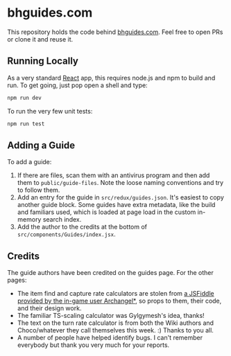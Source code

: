 # bhguides.com

This repository holds the code behind [bhguides.com](https://bhguides.com). Feel free to open PRs or clone it and reuse it.

## Running Locally

As a very standard [React](https://react.dev/) app, this requires node.js and npm to build and run. To get going, just pop open a shell and type:

```bash
npm run dev 
```

To run the very few unit tests:

```bash
npm run test
```

## Adding a Guide

To add a guide:

1. If there are files, scan them with an antivirus program and then add them to `public/guide-files`. Note the loose naming conventions and try to follow them.
2. Add an entry for the guide in `src/redux/guides.json`. It's easiest to copy another guide block. Some guides have extra metadata, like the build and familiars used, which is loaded at page load in the custom in-memory search index.
3. Add the author to the credits at the bottom of `src/components/Guides/index.jsx`.

## Credits

The guide authors have been credited on the guides page. For the other pages:

* The item find and capture rate calculators are stolen from [a JSFiddle provided by the in-game user Archangel*](https://jsfiddle.net/dchzwg90/), so props to them, their code, and their design work.
* The familiar TS-scaling calculator was Gylgymesh's idea, thanks!
* The text on the turn rate calculator is from both the Wiki authors and Choco/whatever they call themselves this week. :) Thanks to you all.
* A number of people have helped identify bugs. I can't remember everybody but thank you very much for your reports.

